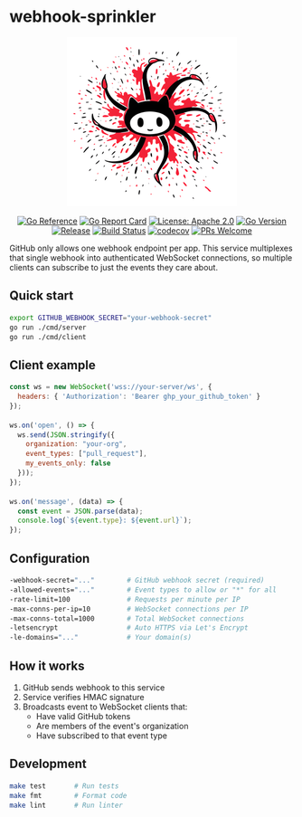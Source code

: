 # webhook-sprinkler

<div align="center">
  <img src="media/logo-small.png" alt="webhook-sprinkler logo" width="300">
</div>

<div align="center">

[![Go Reference](https://pkg.go.dev/badge/github.com/codeGROOVE-dev/sprinkler.svg)](https://pkg.go.dev/github.com/codeGROOVE-dev/sprinkler)
[![Go Report Card](https://goreportcard.com/badge/github.com/codeGROOVE-dev/sprinkler)](https://goreportcard.com/report/github.com/codeGROOVE-dev/sprinkler)
[![License: Apache 2.0](https://img.shields.io/badge/License-Apache%202.0-blue.svg)](https://opensource.org/licenses/Apache-2.0)
[![Go Version](https://img.shields.io/github/go-mod/go-version/codeGROOVE-dev/sprinkler)](https://go.dev/)
[![Release](https://img.shields.io/github/v/release/codeGROOVE-dev/sprinkler?include_prereleases)](https://github.com/codeGROOVE-dev/sprinkler/releases)
[![Build Status](https://img.shields.io/github/actions/workflow/status/codeGROOVE-dev/sprinkler/ci.yml?branch=main)](https://github.com/codeGROOVE-dev/sprinkler/actions)
[![codecov](https://codecov.io/gh/codeGROOVE-dev/sprinkler/branch/main/graph/badge.svg)](https://codecov.io/gh/codeGROOVE-dev/sprinkler)
[![PRs Welcome](https://img.shields.io/badge/PRs-welcome-brightgreen.svg)](https://github.com/codeGROOVE-dev/sprinkler/pulls)

</div>

GitHub only allows one webhook endpoint per app. This service multiplexes that single webhook into authenticated WebSocket connections, so multiple clients can subscribe to just the events they care about.

## Quick start

```bash
export GITHUB_WEBHOOK_SECRET="your-webhook-secret"
go run ./cmd/server
go run ./cmd/client
```

## Client example

```javascript
const ws = new WebSocket('wss://your-server/ws', {
  headers: { 'Authorization': 'Bearer ghp_your_github_token' }
});

ws.on('open', () => {
  ws.send(JSON.stringify({
    organization: "your-org",
    event_types: ["pull_request"],
    my_events_only: false
  }));
});

ws.on('message', (data) => {
  const event = JSON.parse(data);
  console.log(`${event.type}: ${event.url}`);
});
```

## Configuration

```bash
-webhook-secret="..."        # GitHub webhook secret (required)
-allowed-events="..."        # Event types to allow or "*" for all
-rate-limit=100              # Requests per minute per IP
-max-conns-per-ip=10         # WebSocket connections per IP
-max-conns-total=1000        # Total WebSocket connections
-letsencrypt                 # Auto HTTPS via Let's Encrypt
-le-domains="..."            # Your domain(s)
```

## How it works

1. GitHub sends webhook to this service
2. Service verifies HMAC signature
3. Broadcasts event to WebSocket clients that:
   - Have valid GitHub tokens
   - Are members of the event's organization
   - Have subscribed to that event type

## Development

```bash
make test       # Run tests
make fmt        # Format code
make lint       # Run linter
```

